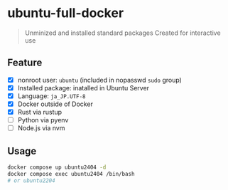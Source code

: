 # ubuntu-full-docker

> Unminized and installed standard packages
> Created for interactive use

## Feature

- [x] nonroot user: `ubuntu` (included in nopasswd `sudo` group)
- [x] Installed package: inatalled in Ubuntu Server
- [x] Language: `ja_JP.UTF-8`
- [x] Docker outside of Docker
- [x] Rust via rustup
- [ ] Python via pyenv
- [ ] Node.js via nvm

## Usage

```bash
docker compose up ubuntu2404 -d
docker compose exec ubuntu2404 /bin/bash
# or ubuntu2204
```
